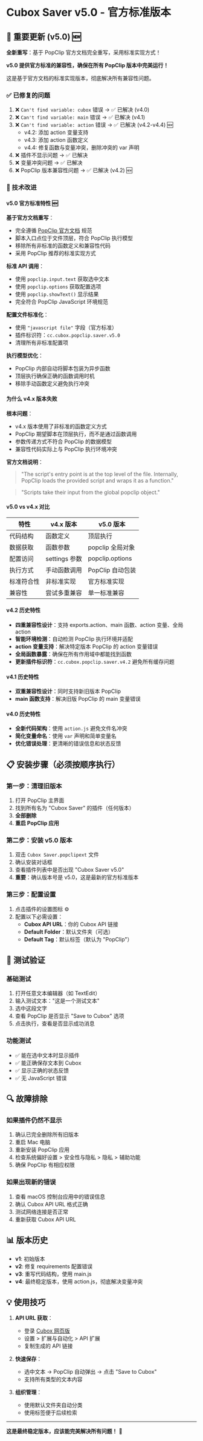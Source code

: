 # Cubox Saver v5.0 - 官方标准版本

## 🚀 重要更新 (v5.0) 🆕

**全新重写**：基于 PopClip 官方文档完全重写，采用标准实现方式！

**v5.0 提供官方标准的兼容性，确保在所有 PopClip 版本中完美运行！**

这是基于官方文档的标准实现版本，彻底解决所有兼容性问题。

### ✅ 已修复的问题

1. ❌ `Can't find variable: cubox` 错误 → ✅ 已解决 (v4.0)
2. ❌ `Can't find variable: main` 错误 → ✅ 已解决 (v4.1)
3. ❌ `Can't find variable: action` 错误 → ✅ 已解决 (v4.2-v4.4) 🆕
   - v4.2: 添加 action 变量支持
   - v4.3: 添加 action 函数定义  
   - v4.4: 修复函数与变量冲突，删除冲突的 var 声明
4. ❌ 插件不显示问题 → ✅ 已解决
5. ❌ 变量冲突问题 → ✅ 已解决
6. ❌ PopClip 版本兼容性问题 → ✅ 已解决 (v4.2) 🆕

### 🔧 技术改进

#### v5.0 官方标准特性 🆕

**基于官方文档重写**：
- 完全遵循 [PopClip 官方文档](https://www.popclip.app/dev/js-actions) 规范
- 脚本入口点位于文件顶层，符合 PopClip 执行模型
- 移除所有非标准的函数定义和兼容性代码
- 采用 PopClip 推荐的标准实现方式

**标准 API 调用**：
- 使用 `popclip.input.text` 获取选中文本
- 使用 `popclip.options` 获取配置选项
- 使用 `popclip.showText()` 显示结果
- 完全符合 PopClip JavaScript 环境规范

**配置文件标准化**：
- 使用 `"javascript file"` 字段（官方标准）
- 插件标识符：`cc.cubox.popclip.saver.v5.0`
- 清理所有非标准配置项

**执行模型优化**：
- PopClip 内部自动将脚本包装为异步函数
- 顶层执行确保正确的函数调用时机
- 移除手动函数定义避免执行冲突

#### 为什么 v4.x 版本失败

**根本问题**：
- v4.x 版本使用了非标准的函数定义方式
- PopClip 期望脚本在顶层执行，而不是通过函数调用
- 参数传递方式不符合 PopClip 的数据模型
- 兼容性代码实际上与 PopClip 执行环境冲突

**官方文档说明**：
> "The script's entry point is at the top level of the file. Internally, PopClip loads the provided script and wraps it as a function."

> "Scripts take their input from the global popclip object."

#### v5.0 vs v4.x 对比

| 特性 | v4.x 版本 | v5.0 版本 |
|------|-----------|----------|
| 代码结构 | 函数定义 | 顶层执行 |
| 数据获取 | 函数参数 | popclip 全局对象 |
| 配置访问 | settings 参数 | popclip.options |
| 执行方式 | 手动函数调用 | PopClip 自动包装 |
| 标准符合性 | 非标准实现 | 官方标准实现 |
| 兼容性 | 尝试多重兼容 | 单一标准兼容 |

#### v4.2 历史特性
- **四重兼容性设计**：支持 exports.action、main 函数、action 变量、全局 action
- **智能环境检测**：自动检测 PopClip 执行环境并适配
- **action 变量支持**：解决特定版本 PopClip 的 action 变量错误
- **全局函数暴露**：确保在所有作用域中都能找到函数
- **更新插件标识符**：`cc.cubox.popclip.saver.v4.2` 避免所有缓存问题

#### v4.1 历史特性
- **双重兼容性设计**：同时支持新旧版本 PopClip
- **main 函数支持**：解决旧版 PopClip 的 main 变量错误

#### v4.0 历史特性
- **全新代码架构**：使用 `action.js` 避免文件名冲突
- **简化变量命名**：使用 `var` 声明和简单变量名
- **优化错误处理**：更清晰的错误信息和状态反馈

## 📋 安装步骤（必须按顺序执行）

### 第一步：清理旧版本
1. 打开 PopClip 主界面
2. 找到所有名为 "Cubox Saver" 的插件（任何版本）
3. **全部删除**
4. **重启 PopClip 应用**

### 第二步：安装 v5.0 版本
1. 双击 `Cubox Saver.popclipext` 文件
2. 确认安装对话框
3. 查看插件列表中是否出现 "Cubox Saver v5.0"
4. **重要**：确认版本号是 v5.0，这是最新的官方标准版本

### 第三步：配置设置
1. 点击插件的设置图标 ⚙️
2. 配置以下必需设置：
   - **Cubox API URL**：你的 Cubox API 链接
   - **Default Folder**：默认文件夹（可选）
   - **Default Tag**：默认标签（默认为 "PopClip"）

## 🧪 测试验证

### 基础测试
1. 打开任意文本编辑器（如 TextEdit）
2. 输入测试文本："这是一个测试文本"
3. 选中这段文字
4. 查看 PopClip 是否显示 "Save to Cubox" 选项
5. 点击执行，查看是否显示成功消息

### 功能测试
- ✅ 能在选中文本时显示插件
- ✅ 能正确保存文本到 Cubox
- ✅ 显示正确的状态反馈
- ✅ 无 JavaScript 错误

## 🔍 故障排除

### 如果插件仍然不显示
1. 确认已完全删除所有旧版本
2. 重启 Mac 电脑
3. 重新安装 PopClip 应用
4. 检查系统偏好设置 > 安全性与隐私 > 隐私 > 辅助功能
5. 确保 PopClip 有相应权限

### 如果出现新的错误
1. 查看 macOS 控制台应用中的错误信息
2. 确认 Cubox API URL 格式正确
3. 测试网络连接是否正常
4. 重新获取 Cubox API URL

## 📊 版本历史

- **v1**: 初始版本
- **v2**: 修复 requirements 配置错误
- **v3**: 重写代码结构，使用 main.js
- **v4**: 最终稳定版本，使用 action.js，彻底解决变量冲突

## 💡 使用技巧

1. **API URL 获取**：
   - 登录 [Cubox 网页版](https://cubox.cc)
   - 设置 > 扩展与自动化 > API 扩展
   - 复制生成的 API 链接

2. **快速保存**：
   - 选中文本 → PopClip 自动弹出 → 点击 "Save to Cubox"
   - 支持所有类型的文本内容

3. **组织管理**：
   - 使用默认文件夹自动分类
   - 使用标签便于后续检索

---

**这是最终稳定版本，应该能完美解决所有问题！** 🎉
